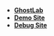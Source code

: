 
- **[GhostLab](http://192.168.0.18.xip.io:8005/)**
- **[Demo Site](https://demo.ditto.com/demo)**
- **[Debug Site](https://bsdk.api.ditto.com/debug/4.0.0-alpha.0/en-us/index.html?server=%2F%2Fvto-sandbox.partners.api.ditto.com&access_key=6fae34bc7bec2afd&partner_id=test&glassesId=glasses_ping_test&disable_close=0)**
